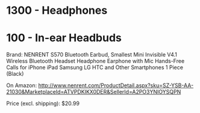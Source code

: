 # 1300 - Headphones

# 100 - In-ear Headbuds

Brand: NENRENT S570 Bluetooth Earbud, Smallest Mini Invisible V4.1 Wireless Bluetooth Headset Headphone Earphone with Mic Hands-Free Calls for iPhone iPad Samsung LG HTC and Other Smartphones 1 Piece (Black)



On Amazon: http://www.nenrent.com/ProductDetail.aspx?sku=SZ-YSB-AA-21030&MarketplaceId=ATVPDKIKX0DER&SellerId=A2PO3YNIOYSQPN

Price (excl. shipping): $20.99
